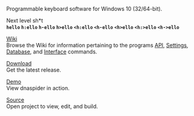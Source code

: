 Programmable keyboard software for Windows 10 (32/64-bit). 

Next level sh*t
<br><strong><span title="Settings&#013;=se.txt==========&#013;StrandLengthMode: 1&#013;StrandLength: 3&#013;CtrlScanOnlyMode: 0&#013;CloseCtrlMode: 0&#013;Ignore_A-Z: 0&#013;===============&#013;&#013;Database&#013;=db.txt==========&#013;hello&#013;===============&#13;&#013;Run&#013;Press h e l in a text area&#13;&#13;strand: hel">`hello`</span>
 <span title="se.txt&#013;StrandLengthMode: 0&#013;CtrlScanOnlyMode: 0&#013;CloseCtrlMode: 0&#013;Ignore_A-Z: 0&#13;&#13;db.txt&#13;h:ello&#13;&#13;Run&#13;Clear strand then press h&#13;&#13;To clear strand toggle ctrl, pause, backspace, or esc+comma&#13;&#13;strand: h">`h:ello`</span>
 <span title="Use minus sign for auto backspace&#13;&#13;strand: h">`h-ello`</span>
 <span title="strand: h">`h>ello`</span>
 <span title="Run&#13;Press ctrl, release ctrl, h&#13;&#13;strand: <h">`<h:ello`</span>
 <span title="strand: <h">`<h-ello`</span>
 <span title="strand: <h">`<h>ello`</span>
 <span title="Connect&#13;&#13;=db.txt========&#13;<i-><o->H<h:>!&#13;<o->Hello!&#13;<h:>ello&#13;=============&#13;&#13;Run&#13;Press ctrl, release ctrl, i&#13;&#13;strand: <i">`<h:>ello`</span>
 <span title="Infinate loop&#13;&#13;db.txt&#13;<h-><speed:250>Hello <h->&#13;&#13;Press esc or pause key to stop&#13;&#13;strand: <h">`<h->ello`</span></strong>

<a href="https://github.com/dnaspider/dna/wiki" title="API, db.txt, Settings, Interface">Wiki</a>&nbsp;
<br>Browse the Wiki for information pertaining to the programs <a href="https://github.com/dnaspider/dna/wiki/api">API</a>, <a href="https://github.com/dnaspider/dna/wiki/settings" title="se.txt">Settings</a>, <a href="https://github.com/dnaspider/dna/wiki/db.txt" title="db.txt">Database</a>, and <a href="https://github.com/dnaspider/dna/wiki/interface" title="UI">Interface</a> commands.

<a href="https://github.com/dnaspider/dna/releases" title="Press [win + pause] for system type">Download</a>&nbsp;
<br>Get the latest release.

<a href="https://youtu.be/eREkcFJht8k" title="Video">Demo</a>&nbsp;
<br>View dnaspider in action.

<a href="https://github.com/dnaspider/dna/archive/master.zip" title="Extract dna-master folder from dna-master.zip to desktop&#13;&#13;dnaspider.vcxproj -> Open with -> Visual Studio&#13;&#13;Solution Explorer -> Source Files -> dnaspider.cpp&#13;&#13;Build (Release, x64)&#13;Ctrl + Shift + B&#13;&#13;dnaspider.exe build can be found in dna/x64/release or dna/Release (x86)">Source</a>
<br>Open project to view, edit, and build.
